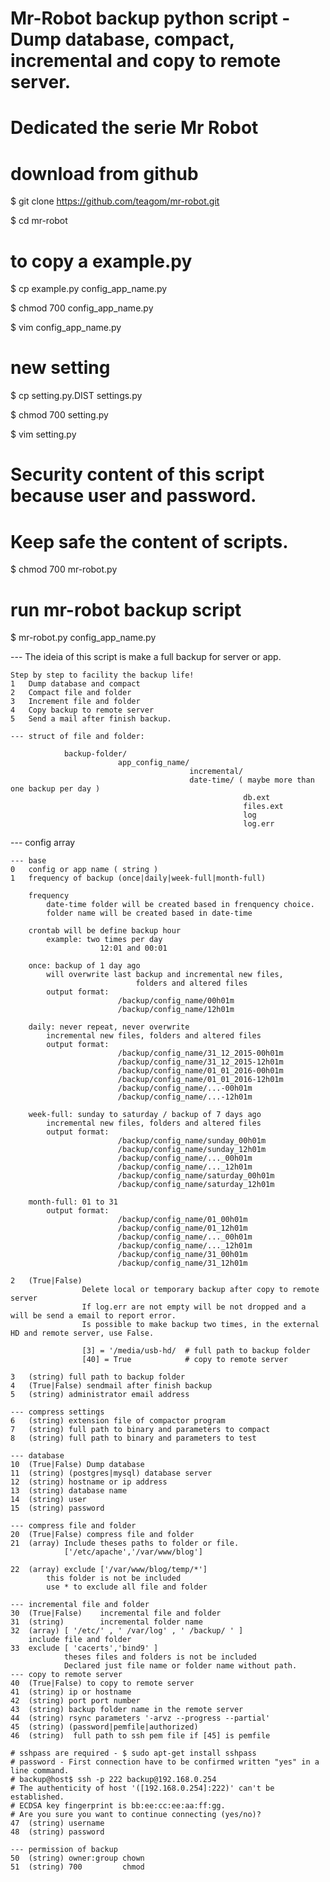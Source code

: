 # Mr-Robot backup python script - Dump database, compact, incremental and copy to remote server.
# Dedicated the serie Mr Robot

# download from github
$ git clone https://github.com/teagom/mr-robot.git

$ cd mr-robot

# to copy a example.py
$ cp example.py config_app_name.py

$ chmod 700 config_app_name.py

$ vim config_app_name.py

# new setting
$ cp setting.py.DIST settings.py

$ chmod 700 setting.py

$ vim setting.py

# Security content of this script because user and password.
# Keep safe the content of scripts.
$ chmod 700 mr-robot.py

# run mr-robot backup script
$ mr-robot.py config_app_name.py

--- The ideia of this script is make a full backup for server or app.
	
	Step by step to facility the backup life!
	1	Dump database and compact
	2 	Compact file and folder
	3	Increment file and folder
    4   Copy backup to remote server
    5	Send a mail after finish backup.

	--- struct of file and folder:

        		backup-folder/
                            app_config_name/
                                            incremental/
                                            date-time/ ( maybe more than one backup per day )
                                                        db.ext
                                                        files.ext
                                                        log
                                                        log.err
	
--- config array

	--- base
	0	config or app name ( string )
	1	frequency of backup (once|daily|week-full|month-full)

        frequency
            date-time folder will be created based in frenquency choice.
            folder name will be created based in date-time
            
		crontab will be define backup hour
			example: two times per day
                		12:01 and 00:01 
		        
		once: backup of 1 day ago
            will overwrite last backup and incremental new files,
                                folders and altered files
			output format:
                            /backup/config_name/00h01m
                            /backup/config_name/12h01m
            
		daily: never repeat, never overwrite
            incremental new files, folders and altered files
			output format:
                			/backup/config_name/31_12_2015-00h01m
                            /backup/config_name/31_12_2015-12h01m
                            /backup/config_name/01_01_2016-00h01m
                            /backup/config_name/01_01_2016-12h01m
                            /backup/config_name/...-00h01m
                            /backup/config_name/...-12h01m
                
        week-full: sunday to saturday / backup of 7 days ago
            incremental new files, folders and altered files
			output format:
                            /backup/config_name/sunday_00h01m
                            /backup/config_name/sunday_12h01m
                            /backup/config_name/..._00h01m
                            /backup/config_name/..._12h01m
                            /backup/config_name/saturday_00h01m
                            /backup/config_name/saturday_12h01m
            
		month-full: 01 to 31
			output format:
                            /backup/config_name/01_00h01m
                            /backup/config_name/01_12h01m
                            /backup/config_name/..._00h01m
                            /backup/config_name/..._12h01m
                            /backup/config_name/31_00h01m
                            /backup/config_name/31_12h01m

    2   (True|False)
                    Delete local or temporary backup after copy to remote server
                    If log.err are not empty will be not dropped and a will be send a email to report error.
                    Is possible to make backup two times, in the external HD and remote server, use False.

                    [3] = '/media/usb-hd/  # full path to backup folder
                    [40] = True            # copy to remote server
                    
    3	(string) full path to backup folder
    4   (True|False) sendmail after finish backup
    5   (string) administrator email address
    
    --- compress settings
    6   (string) extension file of compactor program
	7   (string) full path to binary and parameters to compact
    8   (string) full path to binary and parameters to test
    
    --- database
    10  (True|False) Dump database
    11  (string) (postgres|mysql) database server
    12  (string) hostname or ip address
    13  (string) database name
    14  (string) user
    15  (string) password
        
    --- compress file and folder
    20  (True|False) compress file and folder
    21	(array)	Include theses paths to folder or file.
                ['/etc/apache','/var/www/blog']
                
    22 	(array) exclude ['/var/www/blog/temp/*']
    		this folder is not be included
	        use * to exclude all file and folder

    --- incremental file and folder
    30  (True|False)	incremental file and folder
	31  (string)        incremental folder name
    32	(array) [ '/etc/' , ' /var/log' , ' /backup/ ' ]
        include file and folder
	33	exclude	[ 'cacerts','bind9' ]	
				theses files and folders is not be included
                Declared just file name or folder name without path.
    --- copy to remote server
    40  (True|False) to copy to remote server
    41	(string) ip or hostname
    42	(string) port port number
    43	(string) backup folder name in the remote server
    44  (string) rsync parameters '-arvz --progress --partial'
    45  (string) (password|pemfile|authorized)
    46  (string)  full path to ssh pem file if [45] is pemfile
    
    # sshpass are required - $ sudo apt-get install sshpass
    # password - First connection have to be confirmed written "yes" in a line command.
    # backup@host$ ssh -p 222 backup@192.168.0.254
    # The authenticity of host '([192.168.0.254]:222)' can't be established.
    # ECDSA key fingerprint is bb:ee:cc:ee:aa:ff:gg.
    # Are you sure you want to continue connecting (yes/no)?
    47	(string) username
    48	(string) password

    --- permission of backup
    50	(string) owner:group chown
    51	(string) 700         chmod
